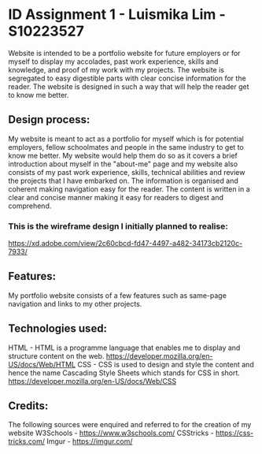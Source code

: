 # ID Assignment 1 - Luismika Lim - S10223527

Website is intended to be a portfolio website for future employers or for myself to display my accolades, past work experience, skills and knowledge, and proof of my work with my projects. The website is segregated to easy digestible parts with clear concise information for the reader. The website is designed in such a way that will help the reader get to know me better.

## Design process:
My website is meant to act as a portfolio for myself which is for potential employers, fellow schoolmates and people in the same industry to get to know me better. My website would help them do so as it covers a brief introduction about myself in the "about-me" page and my website also consists of my past work experience, skills, technical abilities and review the projects that I have embarked on. The information is organised and coherent making navigation easy for the reader. The content is written in a clear and concise manner making it easy for readers to digest and comprehend.

### This is the wireframe design I initially planned to realise:
https://xd.adobe.com/view/2c60cbcd-fd47-4497-a482-34173cb2120c-7933/

## Features:
My portfolio website consists of a few features such as same-page navigation and links to my other projects.

## Technologies used:
HTML - HTML is a programme language that enables me to display and structure content on the web.
https://developer.mozilla.org/en-US/docs/Web/HTML
CSS - CSS is used to design and style the content and hence the name Cascading Style Sheets which stands for CSS in short.
https://developer.mozilla.org/en-US/docs/Web/CSS

## Credits:
The following sources were enquired and referred to for the creation of my website
W3Schools - https://www.w3schools.com/
CSStricks - https://css-tricks.com/
Imgur - https://imgur.com/